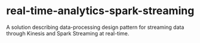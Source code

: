 # real-time-analytics-spark-streaming
A solution describing data-processing design pattern for streaming data through Kinesis and Spark Streaming at real-time.
